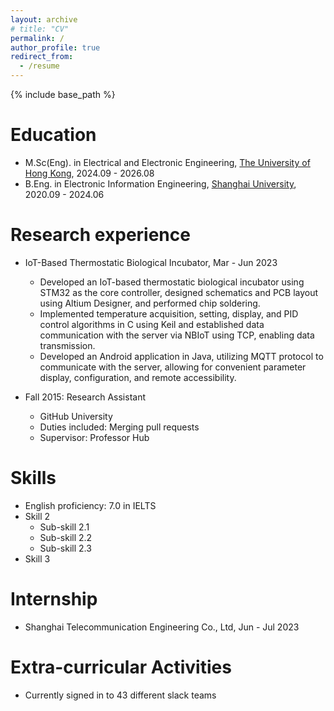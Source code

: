 ```yaml
---
layout: archive
# title: "CV"
permalink: /
author_profile: true
redirect_from:
  - /resume
---
```


{% include base_path %}

Education
======
* M.Sc(Eng). in Electrical and Electronic Engineering, [The University of Hong Kong](https://www.hku.hk/), 2024.09 - 2026.08
* B.Eng. in Electronic Information Engineering, [Shanghai University](https://www.shu.edu.cn/), 2020.09 - 2024.06

Research experience
======
* IoT-Based Thermostatic Biological Incubator, Mar - Jun 2023
  * Developed an IoT-based thermostatic biological incubator using STM32 as the core controller, designed schematics and PCB layout using Altium Designer, and performed chip soldering.
  * Implemented temperature acquisition, setting, display, and PID control algorithms in C using Keil and established data communication with the server via NBIoT using TCP, enabling data transmission.
  * Developed an Android application in Java, utilizing MQTT protocol to communicate with the server, allowing for convenient parameter display, configuration, and remote accessibility.

* Fall 2015: Research Assistant
  * GitHub University
  * Duties included: Merging pull requests
  * Supervisor: Professor Hub
  
Skills
======
* English proficiency: 7.0 in IELTS
* Skill 2
  * Sub-skill 2.1
  * Sub-skill 2.2
  * Sub-skill 2.3
* Skill 3

Internship
======
* Shanghai Telecommunication Engineering Co., Ltd, Jun - Jul 2023
   
Extra-curricular Activities
======
* Currently signed in to 43 different slack teams

